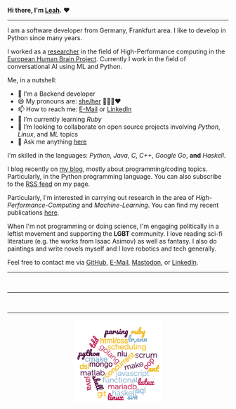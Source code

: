 <b>Hi there, I'm <a href="https://evyli.de/about">Leah</a>.</b> ❤️

<hr />

I am a software developer from Germany, Frankfurt area. I like to develop in Python since many years.

I worked as a [researcher](https://www.parallel.informatik.tu-darmstadt.de/) in the field of High-Performance computing in the [European Human Brain Project](https://www.humanbrainproject.eu/en/). Currently I work in the field of conversational AI using ML and Python.

Me, in a nutshell:
- 💼 I'm a Backend developer
- 😄 My pronouns are: [she/her](https://en.pronouns.page/she) 🏳‍🌈🌈❤️
- 📫 How to reach me: [E-Mail](mailto:leah.lackner+github@gmail.com) or [LinkedIn](https://www.linkedin.com/in/leah-lackner)
- 🌱 I’m currently learning _Ruby_
- 👯 I’m looking to collaborate on open source projects involving _Python_, _Linux_, and _ML_ topics
- 💬 Ask me anything [here](https://github.com/leahevy/leahevy/issues)

I'm skilled in the languages: *Python*, *Java*, *C*, *C++*, *Google Go*, **and** *Haskell*.

I blog recently on <a href="https://evyli.de">my blog</a>, mostly about programming/coding topics. Particularly, in the Python programming language. You can also subscribe to the [RSS feed](https://evyli.de/feed.xml) on my page.

Particularly, I'm interested in carrying out research in the area of *High-Performance-Computing* and *Machine-Learning*.
You can find my recent publications [here](https://evyli.de/resume#publications).

When I'm not programming or doing science, I'm engaging politically in a leftist movement and supporting the **LGBT** community.
I love reading sci-fi literature (e.g. the works from Isaac Asimov) as well as fantasy. I also do paintings and write novels myself and I love robotics and tech generally.

Feel free to contact me via [GitHub](https://github.com/leahevy), [E-Mail](mailto:leah.lackner+github@gmail.com), [Mastodon](https://chaos.social/@nyshi), or [LinkedIn](https://www.linkedin.com/in/leah-lackner).

<hr/>

<p align="center">
<img src="https://github-readme-stats.vercel.app/api?username=leahevy&hide=stars&show_icons=true&theme=synthwave" alt="" width="500"/>
</p>
  
<hr/>

<p align="center">
<img src="https://github-readme-stats.vercel.app/api/top-langs/?username=leahevy&layout=compact" alt="" width="500"/>
</p>

<hr/>

<p align="center">
<img src="https://raw.githubusercontent.com/leahevy/leahevy/master/tagcloud.png" alt="" width="200"/>
</p>
